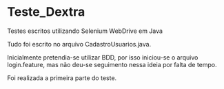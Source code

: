 # Teste_Dextra

Testes escritos utilizando Selenium WebDrive em Java

Tudo foi escrito no arquivo CadastroUsuarios.java. 

Inicialmente pretendia-se utilizar BDD, por isso iniciou-se o arquivo login.feature, mas não deu-se seguimento nessa ideia por falta de tempo.

Foi realizada a primeira parte do teste.
